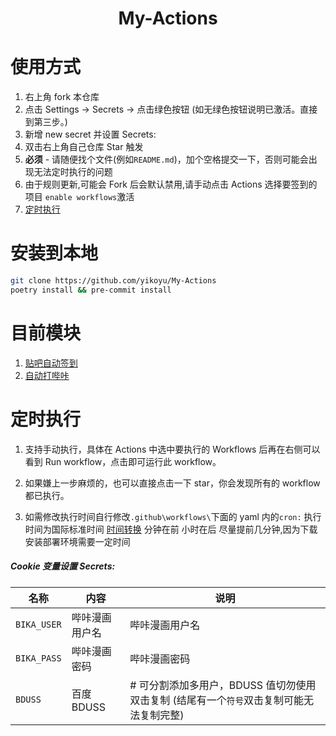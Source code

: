 <div align="center">
<h1 align="center">My-Actions</h1>
</div>

# 使用方式

1. 右上角 fork 本仓库 
2. 点击 Settings -> Secrets -> 点击绿色按钮 (如无绿色按钮说明已激活。直接到第三步。)
3. 新增 new secret 并设置 Secrets:
4. 双击右上角自己仓库 Star 触发
5. **必须** - 请随便找个文件(例如`README.md`)，加个空格提交一下，否则可能会出现无法定时执行的问题
6. 由于规则更新,可能会 Fork 后会默认禁用,请手动点击 Actions 选择要签到的项目 `enable workflows`激活
7. [定时执行](#定时执行)

# 安装到本地
```sh
git clone https://github.com/yikoyu/My-Actions
poetry install && pre-commit install
```

# 目前模块

1. [贴吧自动签到](./app/tieba.py)
2. [自动打哔咔](./app/bika.py)

# 定时执行

1. 支持手动执行，具体在 Actions 中选中要执行的 Workflows 后再在右侧可以看到 Run workflow，点击即可运行此 workflow。

2. 如果嫌上一步麻烦的，也可以直接点击一下 star，你会发现所有的 workflow 都已执行。

3. 如需修改执行时间自行修改`.github\workflows\`下面的 yaml 内的`cron:` 执行时间为国际标准时间 [时间转换](http://www.timebie.com/cn/universalbeijing.php) 分钟在前 小时在后 尽量提前几分钟,因为下载安装部署环境需要一定时间

##### Cookie 变量设置 Secrets:

| 名称             | 内容                      | 说明                                                                                                                                                                            |
| ---------------- | ------------------------- | ------------------------------------------------------------------------------------------------------------------------------------------------------------------------------- |
| `BIKA_USER`      | 哔咔漫画用户名            | 哔咔漫画用户名                                                                                                                                                                  |
| `BIKA_PASS`      | 哔咔漫画密码              | 哔咔漫画密码                                                                                                                                                                    |
| `BDUSS`          | 百度 BDUSS                | # 可分割添加多用户，BDUSS 值切勿使用双击复制 (结尾有一个`符号`双击复制可能无法复制完整)                                                                                                             |
